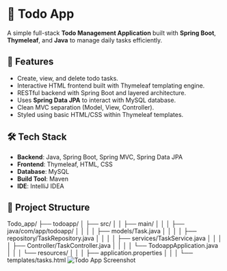 # 📝 Todo App

A simple full-stack **Todo Management Application** built with **Spring Boot**, **Thymeleaf**, and **Java** to manage daily tasks efficiently.

## 📌 Features

- Create, view, and delete todo tasks.
- Interactive HTML frontend built with Thymeleaf templating engine.
- RESTful backend with Spring Boot and layered architecture.
- Uses **Spring Data JPA** to interact with MySQL database.
- Clean MVC separation (Model, View, Controller).
- Styled using basic HTML/CSS within Thymeleaf templates.

## 🛠 Tech Stack

- **Backend**: Java, Spring Boot, Spring MVC, Spring Data JPA
- **Frontend**: Thymeleaf, HTML, CSS
- **Database**: MySQL
- **Build Tool**: Maven
- **IDE**: IntelliJ IDEA

## 📂 Project Structure
Todo_app/
├── todoapp/
│ ├── src/
│ │ ├── main/
│ │ │ ├── java/com/app/todoapp/
│ │ │ │ ├── models/Task.java
│ │ │ │ ├── repository/TaskRepository.java
│ │ │ │ ├── services/TaskService.java
│ │ │ │ ├── Controller/TaskController.java
│ │ │ │ └── TodoappApplication.java
│ │ │ └── resources/
│ │ │ ├── application.properties
│ │ │ └── templates/tasks.html
![Todo App Screenshot](<img width="1766" height="971" alt="Screenshot 2025-07-28 104638" src="https://github.com/user-attachments/assets/80ecd802-1f42-4e25-b2a6-bba41ea8f25a" />
)


